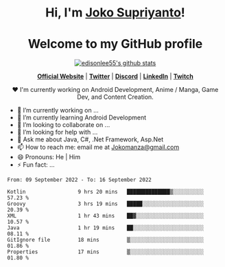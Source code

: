 <h1 align="center">Hi, I'm <a href="https://www.google.com">Joko Supriyanto</a>!</h1>
<h1 align="center">Welcome to my GitHub profile</h1>

<p align="center">
  <a href="https://github.com/jokomanza"><img src="https://github-readme-stats.vercel.app/api?username=jokomanza&hide_border=true&show_icons=true" alt="edisonlee55's github stats"></a>
</p>

<p align="center">
  <strong><a href="https://www.google.com">Official Website</a></strong> |
  <strong><a href="https://twitter.com/jokomanza">Twitter</a></strong> |
  <strong><a href="https://discord.gg/nYXzaUS">Discord</a></strong> |
  <strong><a href="https://www.linkedin.com/in/jokomanza">LinkedIn</a></strong> |
  <strong><a href="https://www.twitch.tv/jokomanza">Twitch</a></strong>
</p>

<p align="center">❤ I'm currently working on Android Development, Anime / Manga, Game Dev, and Content Creation.</p>

- 🔭 I’m currently working on ...
- 🌱 I’m currently learning Android Development
- 👯 I’m looking to collaborate on ...
- 🤔 I’m looking for help with ...
- 💬 Ask me about Java, C#, .Net Framework, Asp.Net
- 📫 How to reach me: email me at Jokomanza@gmail.com
- 😄 Pronouns: He | Him
- ⚡ Fun fact: ...

<!--START_SECTION:waka-->

```text
From: 09 September 2022 - To: 16 September 2022

Kotlin                 9 hrs 20 mins   ██████████████▒░░░░░░░░░░   57.23 %
Groovy                 3 hrs 19 mins   █████░░░░░░░░░░░░░░░░░░░░   20.39 %
XML                    1 hr 43 mins    ██▓░░░░░░░░░░░░░░░░░░░░░░   10.57 %
Java                   1 hr 19 mins    ██░░░░░░░░░░░░░░░░░░░░░░░   08.11 %
GitIgnore file         18 mins         ▒░░░░░░░░░░░░░░░░░░░░░░░░   01.86 %
Properties             17 mins         ▒░░░░░░░░░░░░░░░░░░░░░░░░   01.80 %
```

<!--END_SECTION:waka-->
